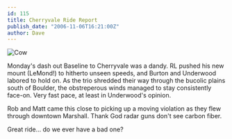 ```yaml
---
id: 115
title: Cherryvale Ride Report
publish_date: "2006-11-06T16:21:00Z"
author: Dave
---
```

![Cow](http://photos1.blogger.com/blogger/5220/711/320/cow.jpg)

Monday's dash out Baseline to Cherryvale was a dandy. RL pushed his new mount (LeMond!) to hitherto unseen speeds, and Burton and Underwood labored to hold on. As the trio shredded their way through the bucolic plains south of Boulder, the obstreperous winds managed to stay consistently face-on. Very fast pace, at least in Underwood's opinion.

Rob and Matt came this close to picking up a moving violation as they flew through downtown Marshall. Thank God radar guns don't see carbon fiber.

Great ride... do we ever have a bad one?

